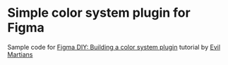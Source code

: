 # Simple color system plugin for Figma

Sample code for [Figma DIY: Building a color system plugin](https://evilmartians.com/chronicles/figma-diy-building-a-color-system-plugin) tutorial by [Evil Martians](https://evilmartians.com/)
